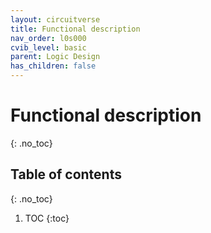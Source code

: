 ```yaml
---
layout: circuitverse
title: Functional description
nav_order: l0s000
cvib_level: basic
parent: Logic Design
has_children: false
---
```


# Functional description
{: .no_toc}

## Table of contents
{: .no_toc}

1. TOC
{:toc}
